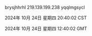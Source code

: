 brysjhhrhl 219.139.199.238 yqqlmgsycl

2024年 10月 24日 星期四 20:40:02 CST

2024年 10月 24日 星期四 12:40:02 GMT
